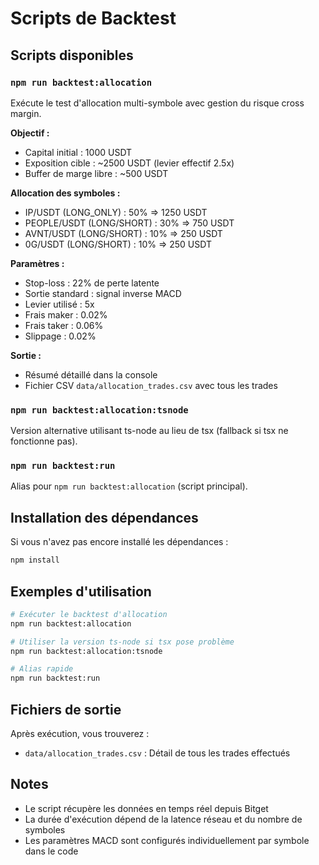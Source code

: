 # Scripts de Backtest

## Scripts disponibles

### `npm run backtest:allocation`
Exécute le test d'allocation multi-symbole avec gestion du risque cross margin.

**Objectif :** 
- Capital initial : 1000 USDT
- Exposition cible : ~2500 USDT (levier effectif 2.5x)
- Buffer de marge libre : ~500 USDT

**Allocation des symboles :**
- IP/USDT (LONG_ONLY) : 50% => 1250 USDT
- PEOPLE/USDT (LONG/SHORT) : 30% => 750 USDT  
- AVNT/USDT (LONG/SHORT) : 10% => 250 USDT
- 0G/USDT (LONG/SHORT) : 10% => 250 USDT

**Paramètres :**
- Stop-loss : 22% de perte latente
- Sortie standard : signal inverse MACD
- Levier utilisé : 5x
- Frais maker : 0.02%
- Frais taker : 0.06%
- Slippage : 0.02%

**Sortie :**
- Résumé détaillé dans la console
- Fichier CSV `data/allocation_trades.csv` avec tous les trades

### `npm run backtest:allocation:tsnode`
Version alternative utilisant ts-node au lieu de tsx (fallback si tsx ne fonctionne pas).

### `npm run backtest:run`
Alias pour `npm run backtest:allocation` (script principal).

## Installation des dépendances

Si vous n'avez pas encore installé les dépendances :

```bash
npm install
```

## Exemples d'utilisation

```bash
# Exécuter le backtest d'allocation
npm run backtest:allocation

# Utiliser la version ts-node si tsx pose problème
npm run backtest:allocation:tsnode

# Alias rapide
npm run backtest:run
```

## Fichiers de sortie

Après exécution, vous trouverez :
- `data/allocation_trades.csv` : Détail de tous les trades effectués

## Notes

- Le script récupère les données en temps réel depuis Bitget
- La durée d'exécution dépend de la latence réseau et du nombre de symboles
- Les paramètres MACD sont configurés individuellement par symbole dans le code